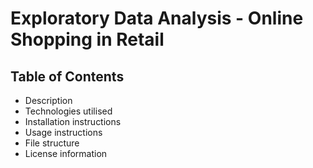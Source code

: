# Exploratory Data Analysis - Online Shopping in Retail


## Table of Contents

- Description
- Technologies utilised
- Installation instructions
- Usage instructions
- File structure
- License information
